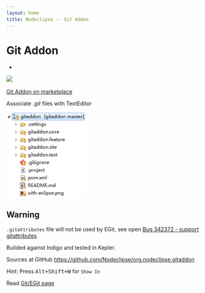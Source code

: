 ```yaml
---
layout: home
title: Nodeclipse -- Git Addon
---
```


# Git Addon

- <a href="http://marketplace.eclipse.org/marketplace-client-intro?mpc_install=1076754">
<img src="http://marketplace.eclipse.org/sites/all/modules/custom/marketplace/images/installbutton.png"></a>

[Git Addon on marketplace](http://marketplace.eclipse.org/content/nodeclipse-git-addon)

Associate *.git* files with TextEditor

![](with-git-addon.PNG)

## Warning

`.gitattributes` file will not be used by EGit, see open [Bug 342372 - support gitattributes](https://bugs.eclipse.org/bugs/show_bug.cgi?id=342372)

Builded against Indigo and tested in Kepler.

Sources at GitHub <https://github.com/Nodeclipse/org.nodeclipse.gitaddon>

Hint: Press <kbd>Alt+Shift+W</kbd> for `Show In`

Read [Git/EGit page](/git)

